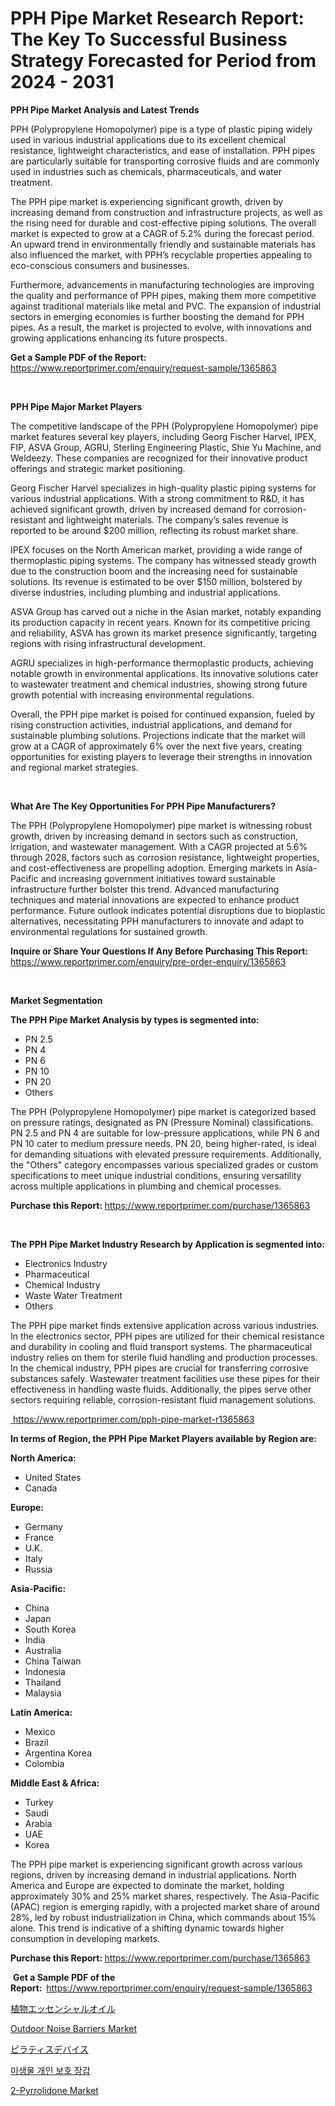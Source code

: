 <p><h1>PPH Pipe Market Research Report: The Key To Successful Business Strategy Forecasted for Period from 2024 - 2031</h1></p><p><strong>PPH Pipe Market Analysis and Latest Trends</strong></p>
<p><p>PPH (Polypropylene Homopolymer) pipe is a type of plastic piping widely used in various industrial applications due to its excellent chemical resistance, lightweight characteristics, and ease of installation. PPH pipes are particularly suitable for transporting corrosive fluids and are commonly used in industries such as chemicals, pharmaceuticals, and water treatment.</p><p>The PPH pipe market is experiencing significant growth, driven by increasing demand from construction and infrastructure projects, as well as the rising need for durable and cost-effective piping solutions. The overall market is expected to grow at a CAGR of 5.2% during the forecast period. An upward trend in environmentally friendly and sustainable materials has also influenced the market, with PPH’s recyclable properties appealing to eco-conscious consumers and businesses.</p><p>Furthermore, advancements in manufacturing technologies are improving the quality and performance of PPH pipes, making them more competitive against traditional materials like metal and PVC. The expansion of industrial sectors in emerging economies is further boosting the demand for PPH pipes. As a result, the market is projected to evolve, with innovations and growing applications enhancing its future prospects.</p></p>
<p><strong>Get a Sample PDF of the Report:&nbsp;</strong> <a href="https://www.reportprimer.com/enquiry/request-sample/1365863">https://www.reportprimer.com/enquiry/request-sample/1365863</a></p>
<p>&nbsp;</p>
<p><strong>PPH Pipe Major Market Players</strong></p>
<p><p>The competitive landscape of the PPH (Polypropylene Homopolymer) pipe market features several key players, including Georg Fischer Harvel, IPEX, FIP, ASVA Group, AGRU, Sterling Engineering Plastic, Shie Yu Machine, and Weldeezy. These companies are recognized for their innovative product offerings and strategic market positioning.</p><p>Georg Fischer Harvel specializes in high-quality plastic piping systems for various industrial applications. With a strong commitment to R&D, it has achieved significant growth, driven by increased demand for corrosion-resistant and lightweight materials. The company’s sales revenue is reported to be around $200 million, reflecting its robust market share.</p><p>IPEX focuses on the North American market, providing a wide range of thermoplastic piping systems. The company has witnessed steady growth due to the construction boom and the increasing need for sustainable solutions. Its revenue is estimated to be over $150 million, bolstered by diverse industries, including plumbing and industrial applications.</p><p>ASVA Group has carved out a niche in the Asian market, notably expanding its production capacity in recent years. Known for its competitive pricing and reliability, ASVA has grown its market presence significantly, targeting regions with rising infrastructural development. </p><p>AGRU specializes in high-performance thermoplastic products, achieving notable growth in environmental applications. Its innovative solutions cater to wastewater treatment and chemical industries, showing strong future growth potential with increasing environmental regulations.</p><p>Overall, the PPH pipe market is poised for continued expansion, fueled by rising construction activities, industrial applications, and demand for sustainable plumbing solutions. Projections indicate that the market will grow at a CAGR of approximately 6% over the next five years, creating opportunities for existing players to leverage their strengths in innovation and regional market strategies.</p></p>
<p>&nbsp;</p>
<p><strong>What Are The Key Opportunities For PPH Pipe Manufacturers?</strong></p>
<p><p>The PPH (Polypropylene Homopolymer) pipe market is witnessing robust growth, driven by increasing demand in sectors such as construction, irrigation, and wastewater management. With a CAGR projected at 5.6% through 2028, factors such as corrosion resistance, lightweight properties, and cost-effectiveness are propelling adoption. Emerging markets in Asia-Pacific and increasing government initiatives toward sustainable infrastructure further bolster this trend. Advanced manufacturing techniques and material innovations are expected to enhance product performance. Future outlook indicates potential disruptions due to bioplastic alternatives, necessitating PPH manufacturers to innovate and adapt to environmental regulations for sustained growth.</p></p>
<p><strong>Inquire or Share Your Questions If Any Before Purchasing This Report:</strong> <a href="https://www.reportprimer.com/enquiry/pre-order-enquiry/1365863">https://www.reportprimer.com/enquiry/pre-order-enquiry/1365863</a></p>
<p>&nbsp;</p>
<p><strong>Market Segmentation</strong></p>
<p><strong>The PPH Pipe Market Analysis by types is segmented into:</strong></p>
<p><ul><li>PN 2.5</li><li>PN 4</li><li>PN 6</li><li>PN 10</li><li>PN 20</li><li>Others</li></ul></p>
<p><p>The PPH (Polypropylene Homopolymer) pipe market is categorized based on pressure ratings, designated as PN (Pressure Nominal) classifications. PN 2.5 and PN 4 are suitable for low-pressure applications, while PN 6 and PN 10 cater to medium pressure needs. PN 20, being higher-rated, is ideal for demanding situations with elevated pressure requirements. Additionally, the "Others" category encompasses various specialized grades or custom specifications to meet unique industrial conditions, ensuring versatility across multiple applications in plumbing and chemical processes.</p></p>
<p><strong>Purchase this Report:&nbsp;</strong><a href="https://www.reportprimer.com/purchase/1365863">https://www.reportprimer.com/purchase/1365863</a></p>
<p>&nbsp;</p>
<p><strong>The PPH Pipe Market Industry Research by Application is segmented into:</strong></p>
<p><ul><li>Electronics Industry</li><li>Pharmaceutical</li><li>Chemical Industry</li><li>Waste Water Treatment</li><li>Others</li></ul></p>
<p><p>The PPH pipe market finds extensive application across various industries. In the electronics sector, PPH pipes are utilized for their chemical resistance and durability in cooling and fluid transport systems. The pharmaceutical industry relies on them for sterile fluid handling and production processes. In the chemical industry, PPH pipes are crucial for transferring corrosive substances safely. Wastewater treatment facilities use these pipes for their effectiveness in handling waste fluids. Additionally, the pipes serve other sectors requiring reliable, corrosion-resistant fluid management solutions.</p></p>
<p><a href="https://www.reportprimer.com/pph-pipe-market-r1365863">&nbsp;https://www.reportprimer.com/pph-pipe-market-r1365863</a></p>
<p><strong>In terms of Region, the PPH Pipe Market Players available by Region are:</strong></p>
<p>
    <p> <strong> North America: </strong>
        <ul>
            <li>United States</li>
            <li>Canada</li>
        </ul>
        </p> 
    <p> <strong> Europe: </strong>
        <ul>
            <li>Germany</li>
            <li>France</li>
            <li>U.K.</li>
            <li>Italy</li>
            <li>Russia</li>
        </ul>
        </p> 
    <p> <strong> Asia-Pacific: </strong>
        <ul>
            <li>China</li>
            <li>Japan</li>
            <li>South Korea</li>
            <li>India</li>
            <li>Australia</li>
            <li>China Taiwan</li>
            <li>Indonesia</li>
            <li>Thailand</li>
            <li>Malaysia</li>
        </ul>
        </p> 
    <p> <strong> Latin America: </strong>
        <ul>
            <li>Mexico</li>
            <li>Brazil</li>
            <li>Argentina Korea</li>
            <li>Colombia</li>
        </ul>
        </p> 
    <p> <strong> Middle East & Africa: </strong>
        <ul>
            <li>Turkey</li>
            <li>Saudi</li>
            <li>Arabia</li>
            <li>UAE</li>
            <li>Korea</li>
        </ul>
    </p>
    </p>
<p><p>The PPH pipe market is experiencing significant growth across various regions, driven by increasing demand in industrial applications. North America and Europe are expected to dominate the market, holding approximately 30% and 25% market shares, respectively. The Asia-Pacific (APAC) region is emerging rapidly, with a projected market share of around 28%, led by robust industrialization in China, which commands about 15% alone. This trend is indicative of a shifting dynamic towards higher consumption in developing markets.</p></p>
<p><strong>Purchase this Report: </strong><a href="https://www.reportprimer.com/purchase/1365863">https://www.reportprimer.com/purchase/1365863</a></p>
<p>&nbsp;<strong>Get a Sample PDF of the Report:&nbsp;&nbsp;</strong><a href="https://www.reportprimer.com/enquiry/request-sample/1365863">https://www.reportprimer.com/enquiry/request-sample/1365863</a></p>
<p><strong></strong></p>
<p><p><a href="https://medium.com/@tootsie675376/%E6%96%B0%E8%88%88%E5%B8%82%E5%A0%B4%E3%81%AE%E5%8B%95%E5%90%91%E3%81%A8%E6%A4%8D%E7%89%A9%E3%82%A8%E3%83%83%E3%82%BB%E3%83%B3%E3%82%B7%E3%83%A3%E3%83%AB%E3%82%AA%E3%82%A4%E3%83%AB%E5%B8%82%E5%A0%B4%E3%81%AE%E5%9C%B0%E5%9F%9F%E5%88%86%E6%9E%90%E3%81%AF-2024%E5%B9%B4%E3%81%8B%E3%82%892031%E5%B9%B4%E3%81%BE%E3%81%A7%E3%81%AE%E6%9C%9F%E9%96%93%E3%82%92%E4%BA%88%E6%B8%AC%E3%81%97%E3%81%A6%E3%81%84%E3%81%BE%E3%81%99-d2c8d207691e?postPublishedType=repub">植物エッセンシャルオイル</a></p><p><a href="https://www.linkedin.com/pulse/comprehensive-analysis-global-outdoor-noise-barriers-market-enude">Outdoor Noise Barriers Market</a></p><p><a href="https://medium.com/@tootsie675376/%E5%9C%B0%E5%9F%9F%E3%81%AF%E3%83%94%E3%83%A9%E3%83%86%E3%82%A3%E3%82%B9%E6%A9%9F%E5%99%A8%E5%B8%82%E5%A0%B4%E3%81%AB%E3%81%A9%E3%81%AE%E3%82%88%E3%81%86%E3%81%AB%E9%81%A9%E5%BF%9C%E3%81%97%E3%81%A6%E3%81%84%E3%81%BE%E3%81%99%E3%81%8B-%E3%83%94%E3%83%A9%E3%83%86%E3%82%A3%E3%82%B9%E6%A9%9F%E5%99%A8%E5%B8%82%E5%A0%B4%E3%81%AE%E4%B8%96%E7%95%8C%E7%9A%84%E3%81%AA%E5%8B%95%E5%90%91%E3%81%A8%E6%A6%82%E8%A6%81-2024%E5%B9%B4-2031%E5%B9%B4-2ea8807c45fe?postPublishedType=repub">ピラティスデバイス</a></p><p><a href="https://medium.com/@adsogvwv75/%EB%AF%B8%EC%83%9D%EB%AC%BC%ED%95%99%EC%A0%81-%EA%B0%9C%EC%9D%B8-%EB%B3%B4%ED%98%B8-%EC%9E%A5%EA%B0%91-%EC%8B%9C%EC%9E%A5-%EB%B3%B4%EA%B3%A0%EC%84%9C-%EC%A0%9C%ED%92%88-%EC%9C%A0%ED%98%95-%EC%9E%AC%EC%82%AC%EC%9A%A9-%EA%B0%80%EB%8A%A5-%EC%9D%BC%ED%9A%8C%EC%9A%A9-%EC%B5%9C%EC%A2%85-%EC%9A%A9%EB%8F%84-%EC%8B%A4%ED%97%98%EC%8B%A4-%EC%97%B0%EA%B5%AC-%EC%9D%98%EB%A3%8C-%EB%B6%84%EC%95%BC-%EA%B8%B0%ED%83%80-%EB%B0%8F-%EC%A7%80%EC%97%AD-2024-2031-ffd4e7aa5112?postPublishedType=repub">미생물 개인 보호 장갑</a></p><p><a href="https://medium.com/@chungcameron76/2-pyrrolidone-industry-analysis-report-its-market-size-share-trends-by-application-region-d6fd9019dc46?postPublishedType=repub">2-Pyrrolidone Market</a></p></p>